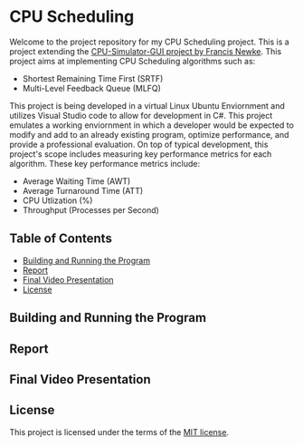 # CPU Scheduling
Welcome to the project repository for my CPU Scheduling project. This is a project extending the [CPU-Simulator-GUI project by Francis Newke](https://github.com/FrancisNweke/CPU-Simulator-GUI).
This project aims at implementing CPU Scheduling algorithms such as:
- Shortest Remaining Time First (SRTF)
- Multi-Level Feedback Queue (MLFQ)

This project is being developed in a virtual Linux Ubuntu Enviornment and utilizes Visual Studio code to allow for development in C#. This project emulates a working enviornment in
which a developer would be expected to modify and add to an already existing program, optimize performance, and provide a professional evaluation. On top of typical development, this
project's scope includes measuring key performance metrics for each algorithm. These key performance metrics include:
- Average Waiting Time (AWT)
- Average Turnaround Time (ATT)
- CPU Utlization (%)
- Throughput (Processes per Second)
 
## Table of Contents
- [Building and Running the Program](#building-and-running-the-program)
- [Report](#report)
- [Final Video Presentation](#final-video-presentation)
- [License](#license)

## Building and Running the Program

## Report

## Final Video Presentation 

## License
This project is licensed under the terms of the [MIT license](https://choosealicense.com/licenses/mit/).
